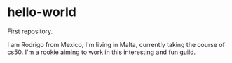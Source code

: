 # hello-world

First repository.

I am Rodrigo from Mexico, I'm living in Malta, currently taking the course of cs50. I'm a rookie aiming to work in this interesting and fun guild.
